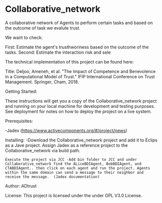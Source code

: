 # Collaborative_network
A collaborative network of Agents to perform certain tasks and based on the outcome of task we evalute trust.

We want to check:

First: Estimate the agent's trusthworiness based on the outcome of the tasks. Second: Estimate the interaction risk and sele

The technical implementation of this project can be found here:

Title: Deljoo, Ameneh, et al. "The Impact of Competence and Benevolence in a Computational Model of Trust." IFIP International Conference on Trust Management. Springer, Cham, 2018.

Getting Started:

These instructions will get you a copy of the Collaborative_network project and running on your local machine for development and testing purposes. See deployment for notes on how to deploy the project on a live system.

Prerequisites:

-Jadex (https://www.activecomponents.org/#/project/news)

Installing: -Download the Collaborative_network project and add it to Eclips as a Jave project. Assign Jadex as a reference project to the Collaborative_network via build path.

    Execute the project via JCC -Add bin folder to JCC and under Collaborative_network find the ALiceBDIAgent, BobBDIAgent, and CTABDIAgent.. then click on each agent and run the project. Agents within the same domain can send a message to their neighbor and receive the message.  (Jadex documentation)

Author: ADtrust

License: This project is licensed under the under GPL V3.0 License.
